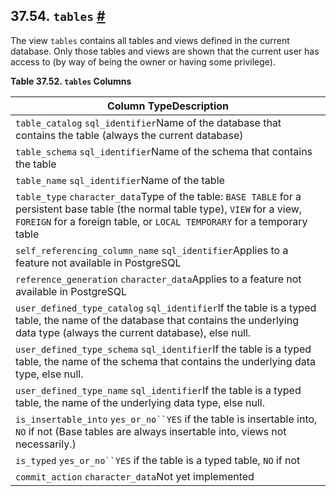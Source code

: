 ## 37.54. `tables` [#](#INFOSCHEMA-TABLES)

The view `tables` contains all tables and views defined in the current database. Only those tables and views are shown that the current user has access to (by way of being the owner or having some privilege).

**Table 37.52. `tables` Columns**

| Column TypeDescription                                                                                                                                                                                         |
| -------------------------------------------------------------------------------------------------------------------------------------------------------------------------------------------------------------- |
| `table_catalog` `sql_identifier`Name of the database that contains the table (always the current database)                                                                                                     |
| `table_schema` `sql_identifier`Name of the schema that contains the table                                                                                                                                      |
| `table_name` `sql_identifier`Name of the table                                                                                                                                                                 |
| `table_type` `character_data`Type of the table: `BASE TABLE` for a persistent base table (the normal table type), `VIEW` for a view, `FOREIGN` for a foreign table, or `LOCAL TEMPORARY` for a temporary table |
| `self_referencing_column_name` `sql_identifier`Applies to a feature not available in PostgreSQL                                                                                                                |
| `reference_generation` `character_data`Applies to a feature not available in PostgreSQL                                                                                                                        |
| `user_defined_type_catalog` `sql_identifier`If the table is a typed table, the name of the database that contains the underlying data type (always the current database), else null.                           |
| `user_defined_type_schema` `sql_identifier`If the table is a typed table, the name of the schema that contains the underlying data type, else null.                                                            |
| `user_defined_type_name` `sql_identifier`If the table is a typed table, the name of the underlying data type, else null.                                                                                       |
| `is_insertable_into` `yes_or_no``YES` if the table is insertable into, `NO` if not (Base tables are always insertable into, views not necessarily.)                                                            |
| `is_typed` `yes_or_no``YES` if the table is a typed table, `NO` if not                                                                                                                                         |
| `commit_action` `character_data`Not yet implemented                                                                                                                                                            |